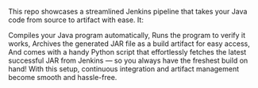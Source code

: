 This repo showcases a streamlined Jenkins pipeline that takes your Java code from source to artifact with ease. It:

Compiles your Java program automatically,
Runs the program to verify it works,
Archives the generated JAR file as a build artifact for easy access,
And comes with a handy Python script that effortlessly fetches the latest successful JAR from Jenkins — so you always have the freshest build on hand!
With this setup, continuous integration and artifact management become smooth and hassle-free.
